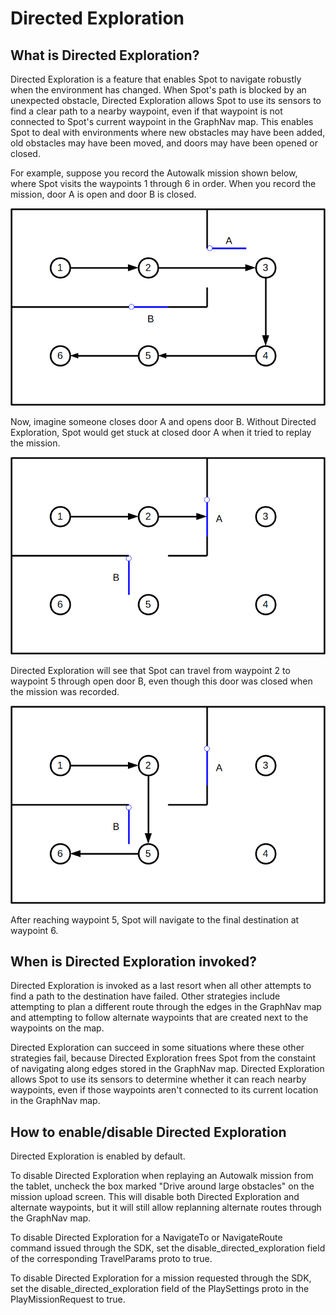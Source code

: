 <!--
Copyright (c) 2022 Boston Dynamics, Inc.  All rights reserved.

Downloading, reproducing, distributing or otherwise using the SDK Software
is subject to the terms and conditions of the Boston Dynamics Software
Development Kit License (20191101-BDSDK-SL).
-->

# Directed Exploration

## What is Directed Exploration?

Directed Exploration is a feature that enables Spot to navigate robustly when the environment has changed.  When Spot's path is blocked by an unexpected obstacle, Directed Exploration allows Spot to use its sensors to find a clear path to a nearby waypoint, even if that waypoint is not connected to Spot's current waypoint in the GraphNav map.  This enables Spot to deal with environments where new obstacles may have been added, old obstacles may have been moved, and doors may have been opened or closed.

For example, suppose you record the Autowalk mission shown below, where Spot visits the waypoints 1 through 6 in order.  When you record the mission, door A is open and door B is closed.

![Initial recorded path](./images/directed_exploration_1.png "Initial recorded path")

Now, imagine someone closes door A and opens door B.  Without Directed Exploration, Spot would get stuck at closed door A when it tried to replay the mission.

![Changed environment](./images/directed_exploration_2.png "Changed environment")

Directed Exploration will see that Spot can travel from waypoint 2 to waypoint 5 through open door B, even though this door was closed when the mission was recorded.

![Directed Exploration path](./images/directed_exploration_3.png "Directed Exploration path")

After reaching waypoint 5, Spot will navigate to the final destination at waypoint 6.

## When is Directed Exploration invoked?

Directed Exploration is invoked as a last resort when all other attempts to find a path to the destination have failed.  Other strategies include attempting to plan a different route through the edges in the GraphNav map and attempting to follow alternate waypoints that are created next to the waypoints on the map.

Directed Exploration can succeed in some situations where these other strategies fail, because Directed Exploration frees Spot from the constaint of navigating along edges stored in the GraphNav map.  Directed Exploration allows Spot to use its sensors to determine whether it can reach nearby waypoints, even if those waypoints aren't connected to its current location in the GraphNav map.

## How to enable/disable Directed Exploration

Directed Exploration is enabled by default.

To disable Directed Exploration when replaying an Autowalk mission from the tablet, uncheck the box marked "Drive around large obstacles" on the mission upload screen.  This will disable both Directed Exploration and alternate waypoints, but it will still allow replanning alternate routes through the GraphNav map.

To disable Directed Exploration for a NavigateTo or NavigateRoute command issued through the SDK, set the disable_directed_exploration field of the corresponding TravelParams proto to true.

To disable Directed Exploration for a mission requested through the SDK, set the disable_directed_exploration field of the PlaySettings proto in the PlayMissionRequest to true.
